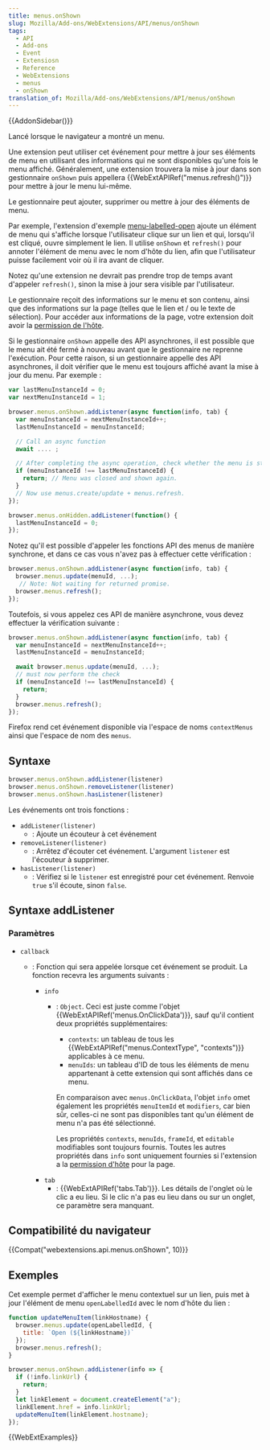 ```yaml
---
title: menus.onShown
slug: Mozilla/Add-ons/WebExtensions/API/menus/onShown
tags:
  - API
  - Add-ons
  - Event
  - Extensiosn
  - Reference
  - WebExtensions
  - menus
  - onShown
translation_of: Mozilla/Add-ons/WebExtensions/API/menus/onShown
---
```

{{AddonSidebar()}}

Lancé lorsque le navigateur a montré un menu.

Une extension peut utiliser cet événement pour mettre à jour ses éléments de menu en utilisant des informations qui ne sont disponibles qu'une fois le menu affiché. Généralement, une extension trouvera la mise à jour dans son gestionnaire `onShown` puis appellera {{WebExtAPIRef("menus.refresh()")}} pour mettre à jour le menu lui-même.

Le gestionnaire peut ajouter, supprimer ou mettre à jour des éléments de menu.

Par exemple, l'extension d'exemple [menu-labelled-open](https://github.com/mdn/webextensions-examples/tree/master/menu-labelled-open)  ajoute un élément de menu qui s'affiche lorsque l'utilisateur clique sur un lien et qui, lorsqu'il est cliqué, ouvre simplement le lien. Il utilise `onShown` et `refresh()` pour annoter l'élément de menu avec le nom d'hôte du lien, afin que l'utilisateur puisse facilement voir où il ira avant de cliquer.

Notez qu'une extension ne devrait pas prendre trop de temps avant d'appeler `refresh()`, sinon la mise à jour sera visible par l'utilisateur.

Le gestionnaire reçoit des informations sur le menu et son contenu, ainsi que des informations sur la page (telles que le lien et / ou le texte de sélection). Pour accéder aux informations de la page, votre extension doit avoir la [permission de l'hôte](/fr/Add-ons/WebExtensions/manifest.json/permissions#Host_permissions).

Si le gestionnaire `onShown` appelle des API asynchrones, il est possible que le menu ait été fermé à nouveau avant que le gestionnaire ne reprenne l'exécution. Pour cette raison, si un gestionnaire appelle des API asynchrones, il doit vérifier que le menu est toujours affiché avant la mise à jour du menu. Par exemple :

```js
var lastMenuInstanceId = 0;
var nextMenuInstanceId = 1;

browser.menus.onShown.addListener(async function(info, tab) {
  var menuInstanceId = nextMenuInstanceId++;
  lastMenuInstanceId = menuInstanceId;

  // Call an async function
  await .... ;

  // After completing the async operation, check whether the menu is still shown.
  if (menuInstanceId !== lastMenuInstanceId) {
    return; // Menu was closed and shown again.
  }
  // Now use menus.create/update + menus.refresh.
});

browser.menus.onHidden.addListener(function() {
  lastMenuInstanceId = 0;
});
```

Notez qu'il est possible d'appeler les fonctions API des menus de manière synchrone, et dans ce cas vous n'avez pas à effectuer cette vérification :

```js
browser.menus.onShown.addListener(async function(info, tab) {
  browser.menus.update(menuId, ...);
   // Note: Not waiting for returned promise.
  browser.menus.refresh();
});
```

Toutefois, si vous appelez ces API de manière asynchrone, vous devez effectuer la vérification suivante :

```js
browser.menus.onShown.addListener(async function(info, tab) {
  var menuInstanceId = nextMenuInstanceId++;
  lastMenuInstanceId = menuInstanceId;

  await browser.menus.update(menuId, ...);
  // must now perform the check
  if (menuInstanceId !== lastMenuInstanceId) {
    return;
  }
  browser.menus.refresh();
});
```

Firefox rend cet événement disponible via l'espace de noms `contextMenus` ainsi que l'espace de nom des `menus`.

## Syntaxe

```js
browser.menus.onShown.addListener(listener)
browser.menus.onShown.removeListener(listener)
browser.menus.onShown.hasListener(listener)
```

Les événements ont trois fonctions :

- `addListener(listener)`
  - : Ajoute un écouteur à cet événement
- `removeListener(listener)`
  - : Arrêtez d'écouter cet événement. L'argument `listener` est l'écouteur à supprimer.
- `hasListener(listener)`
  - : Vérifiez si le `listener` est enregistré pour cet événement. Renvoie `true` s'il écoute, sinon `false`.

## Syntaxe addListener

### Paramètres

- `callback`

  - : Fonction qui sera appelée lorsque cet événement se produit. La fonction recevra les arguments suivants :

    - `info`

      - : `Object`. Ceci est juste comme l'objet {{WebExtAPIRef('menus.OnClickData')}}, sauf qu'il contient deux propriétés supplémentaires:

        - `contexts`: un tableau de tous les {{WebExtAPIRef("menus.ContextType", "contexts")}} applicables à ce menu.
        - `menuIds`: un tableau d'ID de tous les éléments de menu appartenant à cette extension qui sont affichés dans ce menu.

        En comparaison avec `menus.OnClickData`, l'objet `info` omet également les propriétés `menuItemId` et `modifiers`, car bien sûr, celles-ci ne sont pas disponibles tant qu'un élément de menu n'a pas été sélectionné.

        Les propriétés `contexts`, `menuIds`, `frameId`, et `editable` modifiables sont toujours fournis. Toutes les autres propriétés dans `info` sont uniquement fournies si l'extension a la [permission d'hôte](/fr/Add-ons/WebExtensions/manifest.json/permissions#Host_permissions) pour la page.

    <!---->

    - `tab`
      - : {{WebExtAPIRef('tabs.Tab')}}. Les détails de l'onglet où le clic a eu lieu. Si le clic n'a pas eu lieu dans ou sur un onglet, ce paramètre sera manquant.

## Compatibilité du navigateur

{{Compat("webextensions.api.menus.onShown", 10)}}

## Exemples

Cet exemple permet d'afficher le menu contextuel sur un lien, puis met à jour l'élément de menu `openLabelledId` avec le nom d'hôte du lien :

```js
function updateMenuItem(linkHostname) {
  browser.menus.update(openLabelledId, {
    title: `Open (${linkHostname})`
  });
  browser.menus.refresh();
}

browser.menus.onShown.addListener(info => {
  if (!info.linkUrl) {
    return;
  }
  let linkElement = document.createElement("a");
  linkElement.href = info.linkUrl;
  updateMenuItem(linkElement.hostname);
});
```

{{WebExtExamples}}
